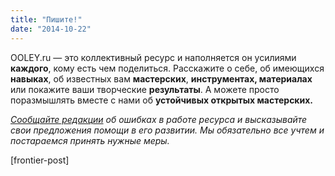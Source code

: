 ```yaml
---
title: "Пишите!"
date: "2014-10-22"
---
```


OOLEY.ru — это коллективный ресурс и наполняется он усилиями **каждого**, кому есть чем поделиться. Расскажите о себе, об имеющихся **навыках**, об известных вам **мастерских**, **инструментах, материалах** или покажите ваши творческие **результаты**. А можете просто поразмышлять вместе с нами об **устойчивых открытых мастерских.** 

_[Сообщайте редакции](http://ooley.ru/svyaz/) об ошибках в работе ресурса и высказывайте свои предложения помощи в его развитии. Мы обязательно все учтем и постараемся принять нужные меры._

\[frontier-post\]
